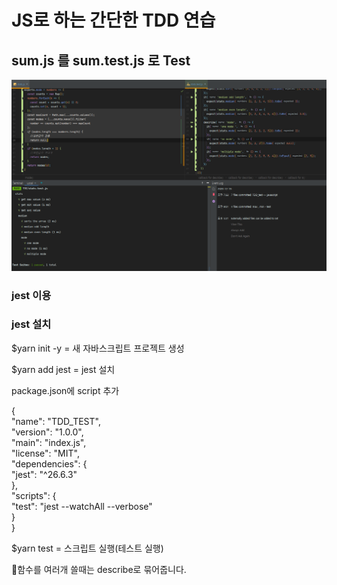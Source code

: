 # JS로 하는 간단한 TDD 연습

## sum.js 를 sum.test.js 로 Test

![](JS_TDD_Test.png)

### jest 이용

### jest 설치

$yarn init -y = 새 자바스크립트 프로젝트 생성

$yarn add jest = jest 설치

package.json에 script 추가

{ <br/>
    "name": "TDD_TEST", <br/>
    "version": "1.0.0", <br/>
    "main": "index.js", <br/>
    "license": "MIT",  <br/>
    "dependencies": { <br/>
    "jest": "^26.6.3" <br/>
},<br/>
"scripts": {<br/>
"test": "jest --watchAll --verbose"<br/>
    }<br/>
}

$yarn test = 스크립트 실행(테스트 실행)

🎈함수를 여러개 쓸때는 describe로 묶어줍니다.

